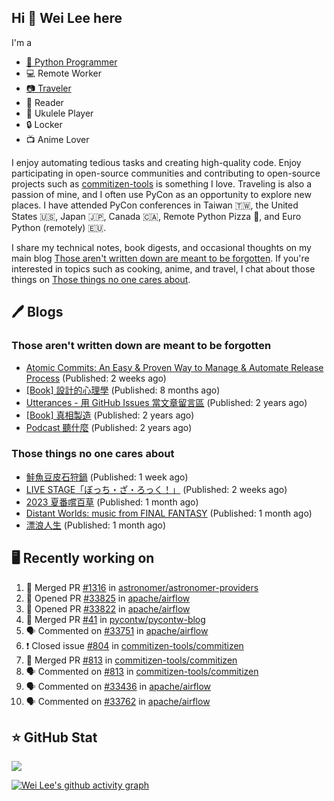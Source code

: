 ## Hi 👋 Wei Lee here

I'm a

* [🐍 Python Programmer](https://pycon-note.wei-lee.me/)
* 💻 Remote Worker
* [📷 Traveler](https://travlog.wei-lee.me/)
* 📖 Reader
* 🎵 Ukulele Player
* 🔒 Locker
* 📺 Anime Lover

I enjoy automating tedious tasks and creating high-quality code. Enjoy participating in open-source communities and contributing to open-source projects such as [commitizen-tools](https://github.com/commitizen-tools) is something I love. Traveling is also a passion of mine, and I often use PyCon as an opportunity to explore new places. I have attended PyCon conferences in Taiwan 🇹🇼, the United States 🇺🇸, Japan 🇯🇵, Canada 🇨🇦, Remote Python Pizza 🍕, and Euro Python (remotely) 🇪🇺.

I share my technical notes, book digests, and occasional thoughts on my main blog [Those aren't written down are meant to be forgotten](https://blog.wei-lee.me/). If you're interested in topics such as cooking, anime, and travel, I chat about those things on [Those things no one cares about](https://travlog.wei-lee.me/).

## 🖊️ Blogs

### Those aren't written down are meant to be forgotten

* [Atomic Commits: An Easy &amp; Proven Way to Manage &amp; Automate Release Process](https://blog.wei-lee.me/posts/tech/2023/08/atomic-commits-coscup-2023) (Published: 2 weeks ago)
* [[Book] 設計的心理學](https://blog.wei-lee.me/posts/book/2023/01/the-design-of-everyday-things) (Published: 8 months ago)
* [Utterances - 用 GitHub Issues 當文章留言區](https://blog.wei-lee.me/posts/tech/2022/02/use-github-issues-as-comment-system) (Published: 2 years ago)
* [[Book] 真相製造](https://blog.wei-lee.me/posts/book/2022/02/reality-is-business) (Published: 2 years ago)
* [Podcast 聽什麼](https://blog.wei-lee.me/posts/gossiping/2021/12/podcast-i-listen-to) (Published: 2 years ago)

### Those things no one cares about

* [鮭魚豆皮石狩鍋](https://travlog.wei-lee.me/posts/cook/2023/08/yuru-camp-salmon-pot) (Published: 1 week ago)
* [LIVE STAGE「ぼっち・ざ・ろっく！」](https://travlog.wei-lee.me/posts/review/2023/08/btr-stage) (Published: 2 weeks ago)
* [2023 夏番嚐百草](https://travlog.wei-lee.me/posts/review/2023/07/what-i-will-watch-in-2023-summer) (Published: 1 month ago)
* [Distant Worlds: music from FINAL FANTASY](https://travlog.wei-lee.me/posts/review/2023/07/distant-worlds-music-from-FINAL-FANTASY) (Published: 1 month ago)
* [漂浪人生](https://travlog.wei-lee.me/posts/review/2023/07/Flee) (Published: 1 month ago)

## 🖥️ Recently working on

1. 🎉 Merged PR [#1316](https://github.com/astronomer/astronomer-providers/pull/1316) in [astronomer/astronomer-providers](https://github.com/astronomer/astronomer-providers)
2. 💪 Opened PR [#33825](https://github.com/apache/airflow/pull/33825) in [apache/airflow](https://github.com/apache/airflow)
3. 💪 Opened PR [#33822](https://github.com/apache/airflow/pull/33822) in [apache/airflow](https://github.com/apache/airflow)
4. 🎉 Merged PR [#41](https://github.com/pycontw/pycontw-blog/pull/41) in [pycontw/pycontw-blog](https://github.com/pycontw/pycontw-blog)
5. 🗣 Commented on [#33751](https://github.com/apache/airflow/issues/33751) in [apache/airflow](https://github.com/apache/airflow)
6. ❗️ Closed issue [#804](https://github.com/commitizen-tools/commitizen/issues/804) in [commitizen-tools/commitizen](https://github.com/commitizen-tools/commitizen)
7. 🎉 Merged PR [#813](https://github.com/commitizen-tools/commitizen/pull/813) in [commitizen-tools/commitizen](https://github.com/commitizen-tools/commitizen)
8. 🗣 Commented on [#813](https://github.com/commitizen-tools/commitizen/issues/813) in [commitizen-tools/commitizen](https://github.com/commitizen-tools/commitizen)
9. 🗣 Commented on [#33436](https://github.com/apache/airflow/issues/33436) in [apache/airflow](https://github.com/apache/airflow)
10. 🗣 Commented on [#33762](https://github.com/apache/airflow/issues/33762) in [apache/airflow](https://github.com/apache/airflow)


## ⭐ GitHub Stat
[![](https://github-readme-stats.vercel.app/api?username=Lee-W&show_icons=true&hide_title=true&cache_seconds=86400)](https://github.com/anuraghazra/github-readme-stats)

[![Wei Lee's github activity graph](https://github-readme-activity-graph.vercel.app/graph?username=Lee-W&theme=dracula)](https://github.com/ashutosh00710/github-readme-activity-graph)
